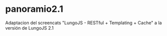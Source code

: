 panoramio2.1
============

Adaptacion del screencats  "LungoJS - RESTful + Templating + Cache" a la versión de LungoJS 2.1
